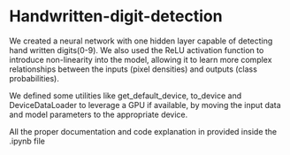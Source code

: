 # Handwritten-digit-detection


We created a neural network with one hidden layer capable of detecting hand written digits(0-9). We also used the ReLU activation function to introduce non-linearity into the model, allowing it to learn more complex relationships between the inputs (pixel densities) and outputs (class probabilities).<br/>


We defined some utilities like get_default_device, to_device and DeviceDataLoader to leverage a GPU if available, by moving the input data and model parameters to the appropriate device.<br/>

All the proper documentation and code explanation in provided inside the .ipynb file
